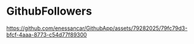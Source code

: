 # GithubFollowers


https://github.com/enessancar/GithubApp/assets/79282025/79fc79d3-bfcf-4aaa-8773-c54d77f89300

